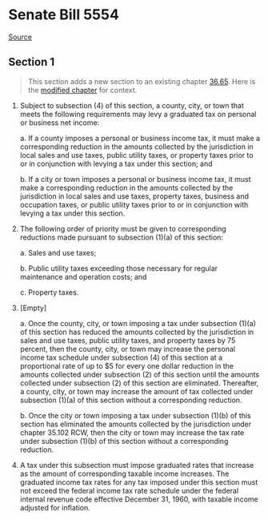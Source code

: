 # Senate Bill 5554

[Source](http://lawfilesext.leg.wa.gov/biennium/2021-22/Xml/Bills/Senate%20Bills/5554.xml)
## Section 1
> This section adds a new section to an existing chapter [36.65](/rcw/36_counties/36.065_combined_city_and_county_municipal_corporations.md). Here is the [modified chapter](rcw/36_counties/36.065_combined_city_and_county_municipal_corporations.md) for context.

1. Subject to subsection (4) of this section, a county, city, or town that meets the following requirements may levy a graduated tax on personal or business net income:

    a. If a county imposes a personal or business income tax, it must make a corresponding reduction in the amounts collected by the jurisdiction in local sales and use taxes, public utility taxes, or property taxes prior to or in conjunction with levying a tax under this section; and

    b. If a city or town imposes a personal or business income tax, it must make a corresponding reduction in the amounts collected by the jurisdiction in local sales and use taxes, property taxes, business and occupation taxes, or public utility taxes prior to or in conjunction with levying a tax under this section.

2. The following order of priority must be given to corresponding reductions made pursuant to subsection (1)(a) of this section:

    a. Sales and use taxes;

    b. Public utility taxes exceeding those necessary for regular maintenance and operation costs; and

    c. Property taxes.

3. [Empty]

    a. Once the county, city, or town imposing a tax under subsection (1)(a) of this section has reduced the amounts collected by the jurisdiction in sales and use taxes, public utility taxes, and property taxes by 75 percent, then the county, city, or town may increase the personal income tax schedule under subsection (4) of this section at a proportional rate of up to $5 for every one dollar reduction in the amounts collected under subsection (2) of this section until the amounts collected under subsection (2) of this section are eliminated. Thereafter, a county, city, or town may increase the amount of tax collected under subsection (1)(a) of this section without a corresponding reduction.

    b. Once the city or town imposing a tax under subsection (1)(b) of this section has eliminated the amounts collected by the jurisdiction under chapter 35.102 RCW, then the city or town may increase the tax rate under subsection (1)(b) of this section without a corresponding reduction.

4. A tax under this subsection must impose graduated rates that increase as the amount of corresponding taxable income increases. The graduated income tax rates for any tax imposed under this section must not exceed the federal income tax rate schedule under the federal internal revenue code effective December 31, 1960, with taxable income adjusted for inflation.

